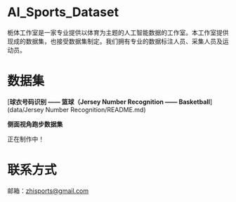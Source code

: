 # AI_Sports_Dataset
栀体工作室是一家专业提供以体育为主题的人工智能数据的工作室。本工作室提供现成的数据集，也接受数据集制定。我们拥有专业的数据标注人员、采集人员及运动员。

# 数据集

[**球衣号码识别 —— 篮球（Jersey Number Recognition —— Basketball**](data/Jersey Number Recognition/README.md)


**侧面视角跑步数据集**

正在制作中！


# 联系方式

邮箱：zhisports@gmail.com
